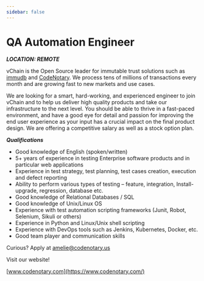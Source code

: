 ```yaml
---
sidebar: false
---
```


# QA Automation Engineer

***LOCATION: REMOTE***

vChain is the Open Source leader for immutable trust solutions such as [immudb](http://www.immudb.io/) and [CodeNotary](http://www.codenotary.io/). We process tens of millions of transactions every month and are growing fast to new markets and use cases.

We are looking for a smart, hard-working, and experienced engineer to join vChain and to help us deliver high quality products and take our infrastructure to the next level. You should be able to thrive in a fast-paced environment, and have a good eye for detail and passion for improving the end user experience as your input has a crucial impact on the final product design. We are offering a competitive salary as well as a stock option plan.

***Qualifications***

* Good knowledge of English (spoken/written)
* 5+ years of experience in testing Enterprise software products and in particular web applications
* Experience in test strategy, test planning, test cases creation, execution and defect reporting
* Ability to perform various types of testing – feature, integration, Install-upgrade, regression, database etc.
* Good knowledge of Relational Databases / SQL
* Good knowledge of Unix/Linux OS
* Experience with test automation scripting frameworks (Junit, Robot, Selenium, Sikuli or others)
* Experience in Python and Linux/Unix shell scripting
* Experience with DevOps tools such as Jenkins, Kubernetes, Docker, etc.
* Good team player and communication skills

Curious?
Apply at <amelie@codenotary.us>

Visit our website!

[www.codenotary.com](https://www.codenotary.com/)
